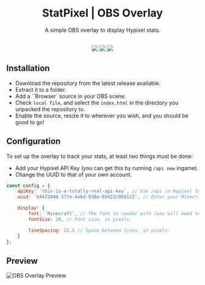 <h1 align="center">StatPixel | OBS Overlay</h1>
<p align="center">A simple OBS overlay to display Hypixel stats.</p>
<br />

<div align="center">
    <img src="https://img.shields.io/github/v/release/iynprojects/StatPixel-OBSOverlay?style=for-the-badge&color=347aeb">
    <img src="https://img.shields.io/github/contributors/iynprojects/StatPixel-OBSOverlay?style=for-the-badge&color=347aeb">
    <img src="https://img.shields.io/github/languages/code-size/iynprojects/StatPixel-OBSOverlay?style=for-the-badge&color=347aeb">
</div>

## Installation
 * Download the repository from the latest release available.
 * Extract it to a folder.
 * Add a ``Browser` source in your OBS scene.
 * Check `local file`, and select the `index.html` in the directory you unpacked the repository to.
 * Enable the source, resize it to wherever you wish, and you should be good to go!

## Configuration
 To set up the overlay to track your stats, at least two things must be done:
  * Add your Hypixel API Key (you can get this by running `/api new` ingame).
  * Change the UUID to that of your own account.

```js
const config = {
    apiKey: `this-is-a-totally-real-api-key`, // Use /api in Hypixel to get your API key. Don't share this with anyyone!
    uuid: `64472448-377e-4abd-938e-69422c069115`, // Enter your Minecraft account UUID here.

    display: {
        font: `Minecraft`, // The font to render with (you will need to add this to the CSS file as well).
        fontSize: 20, // Font size, in pixels.

        lineSpacing: 22.5 // Space between lines, in pixels.
    }
};
```

## Preview
![OBS Overlay Preview](https://share.alru.ga/fZIv)
